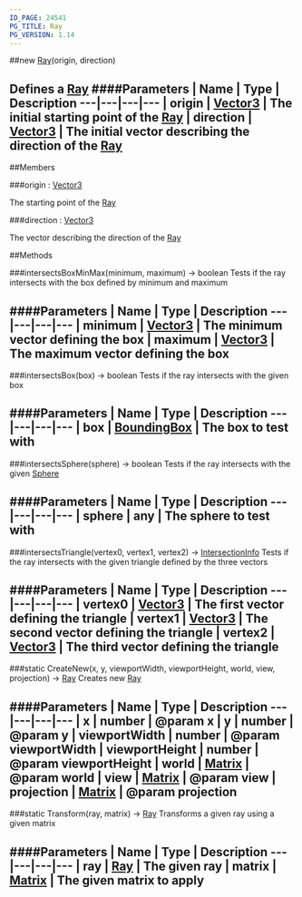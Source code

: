 ```yaml
---
ID_PAGE: 24541
PG_TITLE: Ray
PG_VERSION: 1.14
---
```

##new [Ray](/classes/Ray)(origin, direction)

Defines a [Ray](/classes/Ray)
####Parameters
 | Name | Type | Description
---|---|---|---
 | origin | [Vector3](/classes/Vector3) | The initial starting point of the [Ray](/classes/Ray)
 | direction | [Vector3](/classes/Vector3) | The initial vector describing the direction of the [Ray](/classes/Ray)
---

##Members

###origin : [Vector3](/classes/Vector3)


The starting point of the [Ray](/classes/Ray)

###direction : [Vector3](/classes/Vector3)


The vector describing the direction of the [Ray](/classes/Ray)



##Methods

###intersectsBoxMinMax(minimum, maximum) &rarr; boolean
Tests if the ray intersects with the box defined by minimum and maximum

####Parameters
 | Name | Type | Description
---|---|---|---
 | minimum | [Vector3](/classes/Vector3) | The minimum vector defining the box
 | maximum | [Vector3](/classes/Vector3) | The maximum vector defining the box
---

###intersectsBox(box) &rarr; boolean
Tests if the ray intersects with the given box

####Parameters
 | Name | Type | Description
---|---|---|---
 | box | [BoundingBox](/classes/BoundingBox) | The box to test with
---

###intersectsSphere(sphere) &rarr; boolean
Tests if the ray intersects with the given [Sphere](/classes/Sphere)

####Parameters
 | Name | Type | Description
---|---|---|---
 | sphere | any | The sphere to test with
---

###intersectsTriangle(vertex0, vertex1, vertex2) &rarr; [IntersectionInfo](/classes/IntersectionInfo)
Tests if the ray intersects with the given triangle defined by the three vectors

####Parameters
 | Name | Type | Description
---|---|---|---
 | vertex0 | [Vector3](/classes/Vector3) | The first vector defining the triangle
 | vertex1 | [Vector3](/classes/Vector3) | The second vector defining the triangle
 | vertex2 | [Vector3](/classes/Vector3) | The third vector defining the triangle
---

###static CreateNew(x, y, viewportWidth, viewportHeight, world, view, projection) &rarr; [Ray](/classes/Ray)
Creates new [Ray](/classes/Ray)

####Parameters
 | Name | Type | Description
---|---|---|---
 | x | number | @param x
 | y | number | @param y
 | viewportWidth | number | @param viewportWidth
 | viewportHeight | number | @param viewportHeight
 | world | [Matrix](/classes/Matrix) | @param world
 | view | [Matrix](/classes/Matrix) | @param view
 | projection | [Matrix](/classes/Matrix) | @param projection
---

###static Transform(ray, matrix) &rarr; [Ray](/classes/Ray)
Transforms a given ray using a given matrix

####Parameters
 | Name | Type | Description
---|---|---|---
 | ray | [Ray](/classes/Ray) | The given ray
 | matrix | [Matrix](/classes/Matrix) | The given matrix to apply
---
